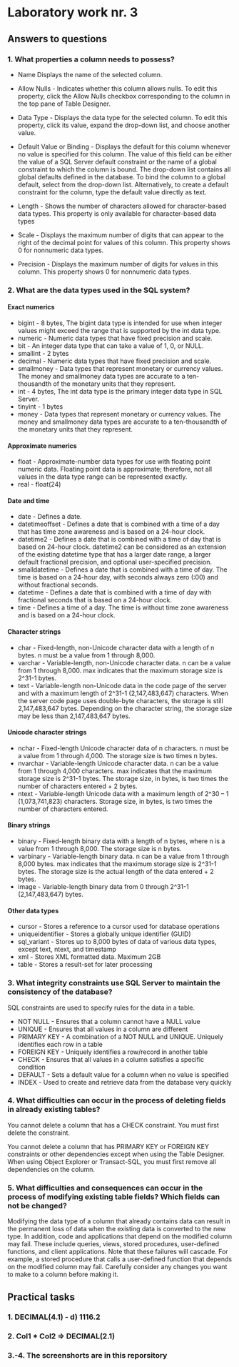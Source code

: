 

# Laboratory work nr. 3

## Answers to questions

### 1. What properties a column needs to possess?
* Name
Displays the name of the selected column.

* Allow Nulls - Indicates whether this column allows nulls. To edit this property, click the Allow Nulls checkbox corresponding to the column in the top pane of Table Designer.

* Data Type - Displays the data type for the selected column. To edit this property, click its value, expand the drop-down list, and choose another value.

* Default Value or Binding - Displays the default for this column whenever no value is specified for this column. The value of this field can be either the value of a SQL Server default constraint or the name of a global constraint to which the column is bound. The drop-down list contains all global defaults defined in the database. To bind the column to a global default, select from the drop-down list. Alternatively, to create a default constraint for the column, type the default value directly as text.

* Length - Shows the number of characters allowed for character-based data types. This property is only available for character-based data types

* Scale - Displays the maximum number of digits that can appear to the right of the decimal point for values of this column. This property shows 0 for nonnumeric data types.

* Precision - Displays the maximum number of digits for values in this column. This property shows 0 for nonnumeric data types.
### 2. What are the data types used in the SQL system?
#### Exact numerics
* bigint - 8 bytes, The bigint data type is intended for use when integer values might exceed the range that is supported by the int data type.
* numeric - Numeric data types that have fixed precision and scale.
* bit	- An integer data type that can take a value of 1, 0, or NULL.
* smallint -  2 bytes
* decimal - Numeric data types that have fixed precision and scale.
* smallmoney - Data types that represent monetary or currency values. The money and smallmoney data types are accurate to a ten-thousandth of the monetary units that they represent.
* int	-  4 bytes, The int data type is the primary integer data type in SQL Server.
* tinyint -  1 bytes
* money	- Data types that represent monetary or currency values. The money and smallmoney data types are accurate to a ten-thousandth of the monetary units that they represent.
#### Approximate numerics
* float	- Approximate-number data types for use with floating point numeric data. Floating point data is approximate; therefore, not all values in the data type range can be represented exactly.
* real - float(24)
#### Date and time
* date - Defines a date.
* datetimeoffset - Defines a date that is combined with a time of a day that has time zone awareness and is based on a 24-hour clock.
* datetime2	- Defines a date that is combined with a time of day that is based on 24-hour clock. datetime2 can be considered as an extension of the existing datetime type that has a larger date range, a larger default fractional precision, and optional user-specified precision.
* smalldatetime - Defines a date that is combined with a time of day. The time is based on a 24-hour day, with seconds always zero (:00) and without fractional seconds.
* datetime - Defines a date that is combined with a time of day with fractional seconds that is based on a 24-hour clock.	
* time - Defines a time of a day. The time is without time zone awareness and is based on a 24-hour clock.
#### Character strings
* char - Fixed-length, non-Unicode character data with a length of n bytes. n must be a value from 1 through 8,000.
* varchar - Variable-length, non-Unicode character data. n can be a value from 1 through 8,000. max indicates that the maximum storage size is 2^31-1 bytes.
* text - Variable-length non-Unicode data in the code page of the server and with a maximum length of 2^31-1 (2,147,483,647) characters. When the server code page uses double-byte characters, the storage is still 2,147,483,647 bytes. Depending on the character string, the storage size may be less than 2,147,483,647 bytes.
#### Unicode character strings
* nchar	- Fixed-length Unicode character data of n characters. n must be a value from 1 through 4,000. The storage size is two times n bytes.
* nvarchar - Variable-length Unicode character data. n can be a value from 1 through 4,000 characters. max indicates that the maximum storage size is 2^31-1 bytes. The storage size, in bytes, is two times the number of characters entered + 2 bytes.
* ntext	- Variable-length Unicode data with a maximum length of 2^30 – 1 (1,073,741,823) characters. Storage size, in bytes, is two times the number of characters entered.
#### Binary strings
* binary - Fixed-length binary data with a length of n bytes, where n is a value from 1 through 8,000. The storage size is n bytes.
* varbinary - Variable-length binary data. n can be a value from 1 through 8,000 bytes. max indicates that the maximum storage size is 2^31-1 bytes. The storage size is the actual length of the data entered + 2 bytes.
* image	- Variable-length binary data from 0 through 2^31-1 (2,147,483,647) bytes.
#### Other data types
* cursor - Stores a reference to a cursor used for database operations	
* uniqueidentifier - Stores a globally unique identifier (GUID)
* sql_variant - Stores up to 8,000 bytes of data of various data types, except text, ntext, and timestamp	
* xml - Stores XML formatted data. Maximum 2GB
* table	- Stores a result-set for later processing

### 3. What integrity constraints use SQL Server to maintain the consistency of the database?
SQL constraints are used to specify rules for the data in a table.
* NOT NULL - Ensures that a column cannot have a NULL value
* UNIQUE - Ensures that all values in a column are different
* PRIMARY KEY - A combination of a NOT NULL and UNIQUE. Uniquely identifies each row in a table
* FOREIGN KEY - Uniquely identifies a row/record in another table
* CHECK - Ensures that all values in a column satisfies a specific condition
* DEFAULT - Sets a default value for a column when no value is specified
* INDEX - Used to create and retrieve data from the database very quickly

### 4. What difficulties can occur in the process of deleting fields in already existing tables?
You cannot delete a column that has a CHECK constraint. You must first delete the constraint.

You cannot delete a column that has PRIMARY KEY or FOREIGN KEY constraints or other dependencies except when using the Table Designer. When using Object Explorer or Transact-SQL, you must first remove all dependencies on the column.

### 5. What difficulties and consequences can occur in the process of modifying existing table fields? Which fields can not be changed?
Modifying the data type of a column that already contains data can result in the permanent loss of data when the existing data is converted to the new type. In addition, code and applications that depend on the modified column may fail. These include queries, views, stored procedures, user-defined functions, and client applications. Note that these failures will cascade. For example, a stored procedure that calls a user-defined function that depends on the modified column may fail. Carefully consider any changes you want to make to a column before making it.
## Practical tasks
### 1. DECIMAL(4.1) - d) 1116.2
### 2. Col1 * Col2 => DECIMAL(2.1)
### 3.-4. The screenshorts are in this reporsitory
